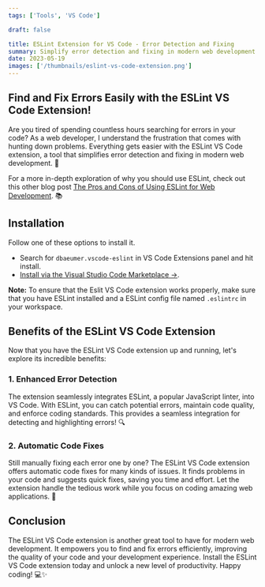 ```yaml
---
tags: ['Tools', 'VS Code']

draft: false

title: ESLint Extension for VS Code - Error Detection and Fixing
summary: Simplify error detection and fixing in modern web development with the ESLint VS Code extension. Find out how it enhances code quality and saves you time. 🚀
date: 2023-05-19
images: ['/thumbnails/eslint-vs-code-extension.png']
---
```


## Find and Fix Errors Easily with the ESLint VS Code Extension!

Are you tired of spending countless hours searching for errors in your code? As a web developer, I understand the frustration that comes with hunting down problems. Everything gets easier with the ESLint VS Code extension, a tool that simplifies error detection and fixing in modern web development. 🚀

For a more in-depth exploration of why you should use ESLint, check out this other blog post [The Pros and Cons of Using ESLint for Web Development](https://www.franciscomoretti.com/blog/the-pros-and-cons-of-using-eslint). 📚

## Installation

Follow one of these options to install it.

- Search for `dbaeumer.vscode-eslint` in VS Code Extensions panel and hit install.
- [Install via the Visual Studio Code Marketplace →](https://marketplace.visualstudio.com/items?itemName=dbaeumer.vscode-eslint).

**Note:** To ensure that the Eslit VS Code extension works properly, make sure that you have ESLint installed and a ESLint config file named `.eslintrc` in your workspace.

## Benefits of the ESLint VS Code Extension

Now that you have the ESLint VS Code extension up and running, let's explore its incredible benefits:

### 1. Enhanced Error Detection

The extension seamlessly integrates ESLint, a popular JavaScript linter, into VS Code. With ESLint, you can catch potential errors, maintain code quality, and enforce coding standards. This provides a seamless integration for detecting and highlighting errors! 🔍

### 2. Automatic Code Fixes

Still manually fixing each error one by one? The ESLint VS Code extension offers automatic code fixes for many kinds of issues. It finds problems in your code and suggests quick fixes, saving you time and effort. Let the extension handle the tedious work while you focus on coding amazing web applications. 💪

## Conclusion

The ESLint VS Code extension is another great tool to have for modern web development. It empowers you to find and fix errors efficiently, improving the quality of your code and your development experience. Install the ESLint VS Code extension today and unlock a new level of productivity. Happy coding! 💻✨
